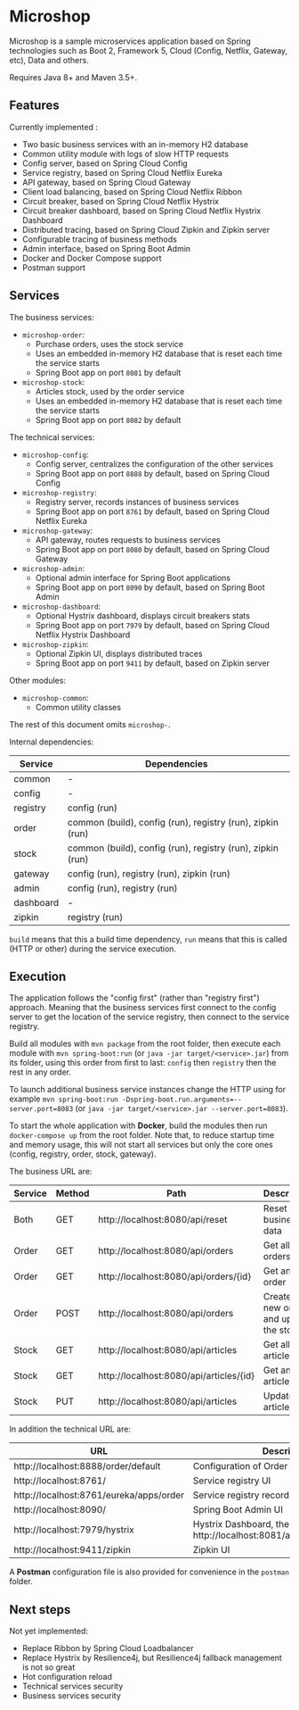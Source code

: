 # Microshop

Microshop is a sample microservices application based on Spring technologies
such as Boot 2, Framework 5, Cloud (Config, Netflix, Gateway, etc), Data
and others.

Requires Java 8+ and Maven 3.5+.

## Features

Currently implemented :
- Two basic business services with an in-memory H2 database
- Common utility module with logs of slow HTTP requests
- Config server, based on Spring Cloud Config
- Service registry, based on Spring Cloud Netflix Eureka
- API gateway, based on Spring Cloud Gateway
- Client load balancing, based on Spring Cloud Netflix Ribbon
- Circuit breaker, based on Spring Cloud Netflix Hystrix
- Circuit breaker dashboard, based on Spring Cloud Netflix Hystrix Dashboard
- Distributed tracing, based on Spring Cloud Zipkin and Zipkin server
- Configurable tracing of business methods
- Admin interface, based on Spring Boot Admin
- Docker and Docker Compose support
- Postman support

## Services

The business services:
- `microshop-order`:
  - Purchase orders, uses the stock service
  - Uses an embedded in-memory H2 database that is reset each time the service starts
  - Spring Boot app on port `8081` by default
- `microshop-stock`:
  - Articles stock, used by the order service
  - Uses an embedded in-memory H2 database that is reset each time the service starts
  - Spring Boot app on port `8082` by default

The technical services:
- `microshop-config`:
  - Config server, centralizes the configuration of the other services
  - Spring Boot app on port `8888` by default, based on Spring Cloud Config
- `microshop-registry`:
  - Registry server, records instances of business services
  - Spring Boot app on port `8761` by default, based on Spring Cloud Netflix Eureka
- `microshop-gateway`:
  - API gateway, routes requests to business services
  - Spring Boot app on port `8080` by default, based on Spring Cloud Gateway
- `microshop-admin`:
  - Optional admin interface for Spring Boot applications
  - Spring Boot app on port `8090` by default, based on Spring Boot Admin
- `microshop-dashboard`:
  - Optional Hystrix dashboard, displays circuit breakers stats
  - Spring Boot app on port `7979` by default, based on Spring Cloud Netflix Hystrix Dashboard
- `microshop-zipkin`:
  - Optional Zipkin UI, displays distributed traces
  - Spring Boot app on port `9411` by default, based on Zipkin server

Other modules:
- `microshop-common`:
  - Common utility classes

The rest of this document omits `microshop-`.

Internal dependencies:

Service   | Dependencies
----------|--------------
common    | -
config    | -
registry  | config (run)
order     | common (build), config (run), registry (run), zipkin (run)
stock     | common (build), config (run), registry (run), zipkin (run)
gateway   | config (run), registry (run), zipkin (run)
admin     | config (run), registry (run)
dashboard | -
zipkin    | registry (run)

`build` means that this a build time dependency, `run` means that this is called
(HTTP or other) during the service execution.

## Execution

The application follows the "config first" (rather than "registry first") approach.
Meaning that the business services first connect to the config server
to get the location of the service registry, then connect to the service
registry.

Build all modules with `mvn package` from the root folder,
then execute each module with `mvn spring-boot:run` (or `java -jar target/<service>.jar`)
from its folder, using this order from first to last: `config` then
`registry` then the rest in any order.

To launch additional business service instances change the HTTP using for example
`mvn spring-boot:run -Dspring-boot.run.arguments=--server.port=8083`
(or `java -jar target/<service>.jar --server.port=8083`).

To start the whole application with **Docker**, build the modules then run `docker-compose up`
from the root folder. Note that, to reduce startup time and memory usage, this will
not start all services but only the core ones (config, registry, order, stock, gateway).

The business URL are:

Service | Method | Path                                    | Description
--------|--------|-----------------------------------------|------------
Both    | GET    | http://localhost:8080/api/reset         | Reset all business data
Order   | GET    | http://localhost:8080/api/orders        | Get all orders
Order   | GET    | http://localhost:8080/api/orders/{id}   | Get an order
Order   | POST   | http://localhost:8080/api/orders        | Create a new order and update the stock
Stock   | GET    | http://localhost:8080/api/articles      | Get all articles
Stock   | GET    | http://localhost:8080/api/articles/{id} | Get an article
Stock   | PUT    | http://localhost:8080/api/articles      | Update an article

In addition the technical URL are:

URL                                     | Description
----------------------------------------|------------
http://localhost:8888/order/default     | Configuration of Order
http://localhost:8761/                  | Service registry UI
http://localhost:8761/eureka/apps/order | Service registry records of Order
http://localhost:8090/                  | Spring Boot Admin UI
http://localhost:7979/hystrix           | Hystrix Dashboard, then use http://localhost:8081/actuator/hystrix.stream
http://localhost:9411/zipkin            | Zipkin UI

A **Postman** configuration file is also provided for convenience in the `postman` folder.

## Next steps

Not yet implemented:
- Replace Ribbon by Spring Cloud Loadbalancer
- Replace Hystrix by Resilience4j, but Resilience4j fallback management is not so great
- Hot configuration reload
- Technical services security
- Business services security
